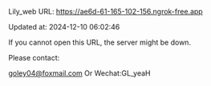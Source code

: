 Lily_web URL: https://ae6d-61-165-102-156.ngrok-free.app

Updated at: 2024-12-10 06:02:46

If you cannot open this URL, the server might be down.

Please contact: 

goley04@foxmail.com Or Wechat:GL_yeaH